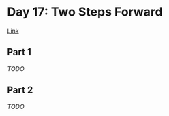 # Day 17: Two Steps Forward
[Link](http://adventofcode.com/2016/day/17)

## Part 1
_TODO_

## Part 2
_TODO_
